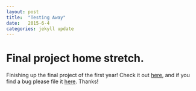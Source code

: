 ```yaml
---
layout: post
title:  "Testing Away"
date:   2015-6-4
categories: jekyll update
---
```

Final project home stretch.
=========================
Finishing up the final project of the first year! Check it out [here](http://jeffreymjohnson.github.io/qitup/web.html), and if you find a bug please file it [here](https://github.com/TeamQuestionIt/FinalProject/issues).
Thanks!
